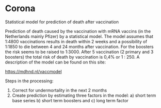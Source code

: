 # Corona
Statistical model for prediction of death after vaccination

Prediction of death caused by the vaccination with mRNA vaccins (in the Netherlands mainly Pfizer) by a statistical model. The model assumes that 1:4800 vaccinations results in death within 2 weeks and a possibility of 1:1850 to die between 4 and 24 months after vaccination. For the boosters the risk seems to be raised to 1:3000. After 5 vaccination (2 primary and 3 boosters) the total risk of death by vaccination is 0,4% or 1 : 250.
A description of the model can be found on this site:

https://mdhnd.nl/vaccmodel

Steps in the processing:
1) Correct for undermortality in the next 2 months
2) Create prediction by estimating three factors in the model: a) short term base series b) short term boosters and c) long term factor
